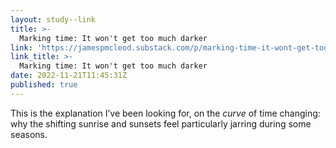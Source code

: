 ```yaml
---
layout: study--link
title: >-
  Marking time: It won't get too much darker
link: 'https://jamespmcleod.substack.com/p/marking-time-it-wont-get-too-much'
link_title: >-
  Marking time: It won't get too much darker
date: 2022-11-21T11:45:31Z
published: true
---
```

This is the explanation I’ve been looking for, on the _curve_ of time changing: why the shifting sunrise and sunsets feel particularly jarring during some seasons.
